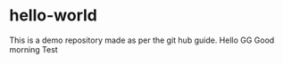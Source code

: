# hello-world
This is a demo repository made as per the git hub guide.
Hello GG  Good morning 
Test 
